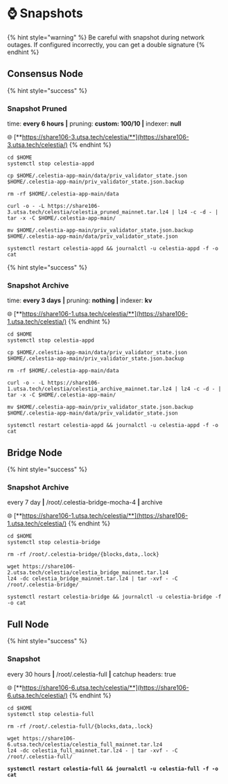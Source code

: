 # ⌚ Snapshots

{% hint style="warning" %}
Be careful with snapshot during network outages. If configured incorrectly, you can get a double signature
{% endhint %}

## Consensus Node

{% hint style="success" %}
### Snapshot Pruned

time: **every 6 hours** **|** pruning: **custom: 100/10 |** indexer: **null**

🌐 [**https://share106-3.utsa.tech/celestia/**](https://share106-3.utsa.tech/celestia/)
{% endhint %}

```shell
cd $HOME
systemctl stop celestia-appd

cp $HOME/.celestia-app-main/data/priv_validator_state.json $HOME/.celestia-app-main/priv_validator_state.json.backup

rm -rf $HOME/.celestia-app-main/data

curl -o - -L https://share106-3.utsa.tech/celestia/celestia_pruned_mainnet.tar.lz4 | lz4 -c -d - | tar -x -C $HOME/.celestia-app-main/

mv $HOME/.celestia-app-main/priv_validator_state.json.backup $HOME/.celestia-app-main/data/priv_validator_state.json

systemctl restart celestia-appd && journalctl -u celestia-appd -f -o cat
```

{% hint style="success" %}
### Snapshot Archive

time: **every 3 days** **|** pruning: **nothing |** indexer: **kv**

🌐 [**https://share106-1.utsa.tech/celestia/**](https://share106-1.utsa.tech/celestia/)
{% endhint %}

```shell
cd $HOME
systemctl stop celestia-appd

cp $HOME/.celestia-app-main/data/priv_validator_state.json $HOME/.celestia-app-main/priv_validator_state.json.backup

rm -rf $HOME/.celestia-app-main/data 

curl -o - -L https://share106-1.utsa.tech/celestia/celestia_archive_mainnet.tar.lz4 | lz4 -c -d - | tar -x -C $HOME/.celestia-app-main/

mv $HOME/.celestia-app-main/priv_validator_state.json.backup $HOME/.celestia-app-main/data/priv_validator_state.json

systemctl restart celestia-appd && journalctl -u celestia-appd -f -o cat
```



## Bridge Node

{% hint style="success" %}
### Snapshot Archive

every 7 day **|** /root/.celestia-bridge-mocha-4 **|** archive

🌐 [**https://share106-1.utsa.tech/celestia/**](https://share106-1.utsa.tech/celestia/)
{% endhint %}

```shell
cd $HOME
systemctl stop celestia-bridge

rm -rf /root/.celestia-bridge/{blocks,data,.lock}

wget https://share106-2.utsa.tech/celestia/celestia_bridge_mainnet.tar.lz4
lz4 -dc celestia_bridge_mainnet.tar.lz4 | tar -xvf - -C /root/.celestia-bridge/

systemctl restart celestia-bridge && journalctl -u celestia-bridge -f -o cat
```



## Full Node

{% hint style="success" %}
### Snapshot

every 30 hours **|** /root/.celestia-full **|** catchup headers: true

🌐 [**https://share106-6.utsa.tech/celestia/**](https://share106-6.utsa.tech/celestia/)
{% endhint %}

<pre class="language-shell"><code class="lang-shell">cd $HOME
systemctl stop celestia-full

rm -rf /root/.celestia-full/{blocks,data,.lock}

wget https://share106-6.utsa.tech/celestia/celestia_full_mainnet.tar.lz4
lz4 -dc celestia_full_mainnet.tar.lz4 - | tar -xvf - -C /root/.celestia-full/
<strong>
</strong><strong>systemctl restart celestia-full &#x26;&#x26; journalctl -u celestia-full -f -o cat
</strong></code></pre>




